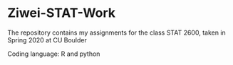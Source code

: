 # Ziwei-STAT-Work

The repository contains my assignments for the class STAT 2600, taken in Spring 2020 at CU Boulder

Coding language: R and python
